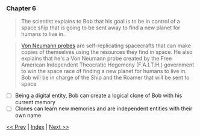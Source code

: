 ### Chapter 6

> The scientist explains to Bob that his goal is to be in control of a space ship that is going to be sent away to find a new planet for humans to live in.

> [Von Neumann probes](https://en.wikipedia.org/wiki/Self-replicating_spacecraft) are self-replicating spacecrafts that can make copies of themselves using the resources they find in space.
> He also explains that he's a Von Neumann probe created by the Free American Independent Theocratic Hegemony (F.A.I.T.H.) government to win the space race of finding a new planet for humans to live in.
> Bob will be in charge of the Ship and the Roamer that will be sent to space

- [ ] Being a digital entity, Bob can create a logical clone of Bob with his current memory
- [ ] Clones can learn new memories and are independent entities with their own name

[<< Prev](./chapter_5.md) | [Index](../README.md) | [Next >>](./chapter_7.md)
